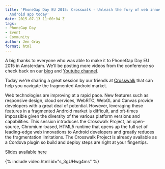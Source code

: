 ```yaml
---
title: 'PhoneGap Day EU 2015: Crosswalk - Unleash the fury of web innovation in your
  Android app today'
date: 2015-07-13 11:00:04 Z
tags:
- PhoneGap Day
- Event
- Community
author: Jen Gray
format: html
---
```


A big thanks to everyone who was able to make it to PhoneGap Day EU 2015 in Amsterdam. We'll be posting more videos from the conference so check back on our [blog](https://phonegap.com/blog/tag/phonegap-day/) and [Youtube channel](https://www.youtube.com/user/PhoneGap).

Today we're sharing a great session by our friends at [Crosswalk](https://crosswalk-project.org/) that can help you navigate the fragmented Android market.

Web technologies are improving at a rapid pace. New features such as responsive design, cloud services, WebRTC, WebGL and Canvas provide developers with a great deal of potential. However, leveraging these features in a fragmented Android market is difficult, and oft-times impossible given the diversity of the various platform versions and capabilities. This session introduces the Crosswalk Project, an open-source, Chromium-based, HTML5 runtime that opens up the full set of leading-edge web innovations to Android developers and greatly reduces the fragmentation limitations. The Crosswalk Project is already available as a Cordova plugin so build and deploy steps are right at your fingertips.

Slides available [here](https://www.dropbox.com/s/cqfztflztw4p49c/Crosswalk%20Phonegap%20Day%20EU.pdf?dl=0)

{% include video.html id="s_3gUHwg4ms" %}
